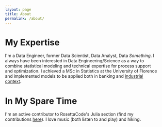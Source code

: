 ```yaml
---
layout: page
title: About
permalink: /about/
---
```


# My Expertise

I'm a Data Engineer, former Data Scientist, Data Analyst, Data _Something_. I always have been interested in Data Engineering/Science as a way to combine statistical modeling and technical expertise for process support and optimization. I achieved a MSc in Statistics at the University of Florence and implemented models to be applied both in banking and <a href="{{ site.baseurl }}/pdfs/master-thesis.pdf" target="_blank">industrial context</a>.



# In My Spare Time

I'm an active contributor to RosettaCode's Julia section (find my contributions <a href="http://rosettacode.org/wiki/special:contributions/gpapo" target="_blank">here</a>). I love music (both listen to and play) and hiking. 

